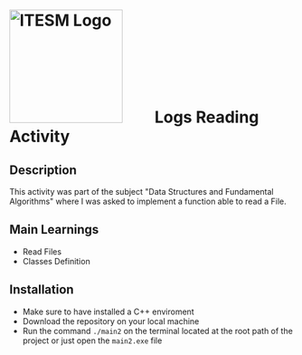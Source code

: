 #  <img src="https://libreria-ditesa.com/media/catalog/category/pngwing.com.png" alt="ITESM Logo" style="float: center; margin-right: 50px;" width="200"/> Logs Reading Activity 

## Description
This activity was part of the subject "Data Structures and Fundamental Algorithms" where I was asked to implement a function able to read a File. 

## Main Learnings 
* Read Files
* Classes Definition

## Installation
* Make sure to have installed a C++ enviroment 
* Download the repository on your local machine
* Run the command <code>./main2</code> on the terminal located at the root path of the project or just open the <code>main2.exe</code> file
